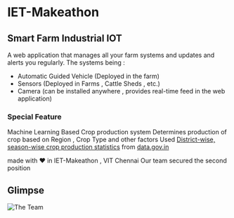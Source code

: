 # IET-Makeathon
## Smart Farm Industrial IOT 
A web application that manages all your farm systems and updates and alerts you regularly.
The systems being :
* Automatic Guided Vehicle (Deployed in the farm)
* Sensors (Deployed in Farms , Cattle Sheds , etc.)
* Camera (can be installed anywhere , provides real-time feed in the web application)

### Special Feature 
Machine Learning Based Crop production system 
Determines production of crop based on Region , Crop Type and other factors
Used [District-wise, season-wise crop production statistics](https://data.gov.in/catalog/district-wise-season-wise-crop-production-statistics) from [data.gov.in](https://data.gov.in/)

made with :heart: in IET-Makeathon , VIT Chennai 
Our team secured the second position
## Glimpse
![The Team](https://github.com/kunal768/IET-Makeathon/blob/master/public/iet.JPG) 
